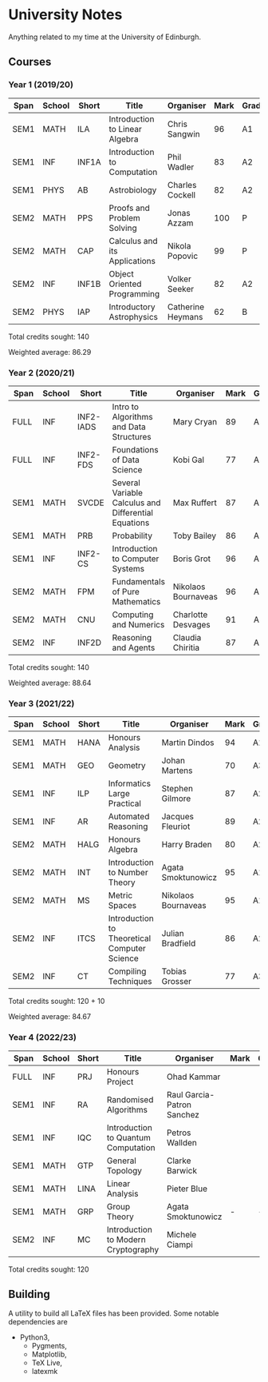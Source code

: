 # University Notes

Anything related to my time at the University of Edinburgh.

## Courses

### Year 1 (2019/20)

Span     | School | Short     | Title                                               | Organiser                          | Mark | Grade | ECTS
---------|--------|-----------|-----------------------------------------------------|------------------------------------|------|-------|------
SEM1     | MATH   | ILA       | Introduction to Linear Algebra                      | Chris Sangwin                      | 96   | A1    | 10
SEM1     | INF    | INF1A     | Introduction to Computation                         | Phil Wadler                        | 83   | A2    | 10
SEM1     | PHYS   | AB        | Astrobiology                                        | Charles Cockell                    | 82   | A2    | 10
SEM2     | MATH   | PPS       | Proofs and Problem Solving                          | Jonas Azzam                        | 100  | P     | 10
SEM2     | MATH   | CAP       | Calculus and its Applications                       | Nikola Popovic                     | 99   | P     | 10
SEM2     | INF    | INF1B     | Object Oriented Programming                         | Volker Seeker                      | 82   | A2    | 10
SEM2     | PHYS   | IAP       | Introductory Astrophysics                           | Catherine Heymans                  | 62   | B     | 10

Total credits sought: 140

Weighted average: 86.29

### Year 2 (2020/21)

Span     | School | Short     | Title                                               | Organiser                          | Mark | Grade | ECTS
---------|--------|-----------|-----------------------------------------------------|------------------------------------|------|-------|------
FULL     | INF    | INF2-IADS | Intro to Algorithms and Data Structures             | Mary Cryan                         | 89   | A2    | 10
FULL     | INF    | INF2-FDS  | Foundations of Data Science                         | Kobi Gal                           | 77   | A3    | 10
SEM1     | MATH   | SVCDE     | Several Variable Calculus and Differential Equations| Max Ruffert                        | 87   | A2    | 10
SEM1     | MATH   | PRB       | Probability                                         | Toby Bailey                        | 86   | A2    |  5
SEM1     | INF    | INF2-CS   | Introduction to Computer Systems                    | Boris Grot                         | 96   | A1    | 10
SEM2     | MATH   | FPM       | Fundamentals of Pure Mathematics                    | Nikolaos Bournaveas                | 96   | A1    | 10
SEM2     | MATH   | CNU       | Computing and Numerics                              | Charlotte Desvages                 | 91   | A1    |  5
SEM2     | INF    | INF2D     | Reasoning and Agents                                | Claudia Chiritia                   | 87   | A2    | 10

Total credits sought: 140

Weighted average: 88.64

### Year 3 (2021/22)

Span     | School | Short     | Title                                               | Organiser                          | Mark | Grade | ECTS
---------|--------|-----------|-----------------------------------------------------|------------------------------------|------|-------|------
SEM1     | MATH   | HANA      | Honours Analysis                                    | Martin Dindos                      | 94   | A1    | 10
SEM1     | MATH   | GEO       | Geometry                                            | Johan Martens                      | 70   | A3    |  5
SEM1     | INF    | ILP       | Informatics Large Practical                         | Stephen Gilmore                    | 87   | A2    | 10
SEM1     | INF    | AR        | Automated Reasoning                                 | Jacques Fleuriot                   | 89   | A2    |  5
SEM2     | MATH   | HALG      | Honours Algebra                                     | Harry Braden                       | 80   | A2    | 10
SEM2     | MATH   | INT       | Introduction to Number Theory                       | Agata Smoktunowicz                 | 95   | A1    |  5
SEM2     | MATH   | MS        | Metric Spaces                                       | Nikolaos Bournaveas                | 95   | A1    |  5
SEM2     | INF    | ITCS      | Introduction to Theoretical Computer Science        | Julian Bradfield                   | 86   | A2    |  5
SEM2     | INF    | CT        | Compiling Techniques                                | Tobias Grosser                     | 77   | A3    | 10

Total credits sought: 120 + 10

Weighted average: 84.67

### Year 4 (2022/23)

Span     | School | Short     | Title                                               | Organiser                          | Mark | Grade | ECTS
---------|--------|-----------|-----------------------------------------------------|------------------------------------|------|-------|------
FULL     | INF    | PRJ       | Honours Project                                     | Ohad Kammar                        |      |       | 20
SEM1     | INF    | RA        | Randomised Algorithms                               | Raul Garcia-Patron Sanchez         |      |       |  5
SEM1     | INF    | IQC       | Introduction to Quantum Computation                 | Petros Wallden                     |      |       |  5
SEM1     | MATH   | GTP       | General Topology                                    | Clarke Barwick                     |      |       |  5
SEM1     | MATH   | LINA      | Linear Analysis                                     | Pieter Blue                        |      |       |  5
SEM1     | MATH   | GRP       | Group Theory                                        | Agata Smoktunowicz                 | -    | -     |  0
SEM2     | INF    | MC        | Introduction to Modern Cryptography                 | Michele Ciampi                     |      |       |  5

Total credits sought: 120

## Building

A utility to build all LaTeX files has been provided. Some notable dependencies are

- Python3,
  - Pygments,
  - Matplotlib,
  - TeX Live,
  - latexmk

